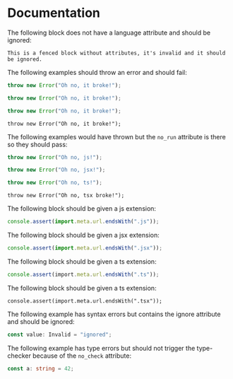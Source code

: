 # Documentation

The following block does not have a language attribute and should be ignored:

```
This is a fenced block without attributes, it's invalid and it should be ignored.
```

The following examples should throw an error and should fail:

```js
throw new Error("Oh no, it broke!");
```

```jsx
throw new Error("Oh no, it broke!");
```

```ts
throw new Error("Oh no, it broke!");
```

```tsx
throw new Error("Oh no, it broke!");
```

The following examples would have thrown but the `no_run` attribute is there so
they should pass:

```js no_run
throw new Error("Oh no, js!");
```

```jsx no_run
throw new Error("Oh no, jsx!");
```

```ts no_run
throw new Error("Oh no, ts!");
```

```tsx no_run
throw new Error("Oh no, tsx broke!");
```

The following block should be given a js extension:

```js
console.assert(import.meta.url.endsWith(".js"));
```

The following block should be given a jsx extension:

```js
console.assert(import.meta.url.endsWith(".jsx"));
```

The following block should be given a ts extension:

```ts
console.assert(import.meta.url.endsWith(".ts"));
```

The following block should be given a ts extension:

```tsx
console.assert(import.meta.url.endsWith(".tsx"));
```

The following example has syntax errors but contains the ignore attribute and
should be ignored:

```ts ignore
const value: Invalid = "ignored";
```

The following example has type errors but should not trigger the type-checker
because of the `no_check` attribute:

```ts no_check
const a: string = 42;
```
